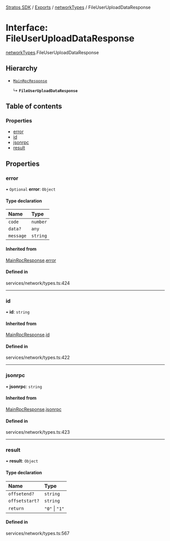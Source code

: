 [Stratos SDK](../README.md) / [Exports](../modules.md) / [networkTypes](../modules/networkTypes.md) / FileUserUploadDataResponse

# Interface: FileUserUploadDataResponse

[networkTypes](../modules/networkTypes.md).FileUserUploadDataResponse

## Hierarchy

- [`MainRpcResponse`](networkTypes.MainRpcResponse.md)

  ↳ **`FileUserUploadDataResponse`**

## Table of contents

### Properties

- [error](networkTypes.FileUserUploadDataResponse.md#error)
- [id](networkTypes.FileUserUploadDataResponse.md#id)
- [jsonrpc](networkTypes.FileUserUploadDataResponse.md#jsonrpc)
- [result](networkTypes.FileUserUploadDataResponse.md#result)

## Properties

### error

• `Optional` **error**: `Object`

#### Type declaration

| Name | Type |
| :------ | :------ |
| `code` | `number` |
| `data?` | `any` |
| `message` | `string` |

#### Inherited from

[MainRpcResponse](networkTypes.MainRpcResponse.md).[error](networkTypes.MainRpcResponse.md#error)

#### Defined in

services/network/types.ts:424

___

### id

• **id**: `string`

#### Inherited from

[MainRpcResponse](networkTypes.MainRpcResponse.md).[id](networkTypes.MainRpcResponse.md#id)

#### Defined in

services/network/types.ts:422

___

### jsonrpc

• **jsonrpc**: `string`

#### Inherited from

[MainRpcResponse](networkTypes.MainRpcResponse.md).[jsonrpc](networkTypes.MainRpcResponse.md#jsonrpc)

#### Defined in

services/network/types.ts:423

___

### result

• **result**: `Object`

#### Type declaration

| Name | Type |
| :------ | :------ |
| `offsetend?` | `string` |
| `offsetstart?` | `string` |
| `return` | ``"0"`` \| ``"1"`` |

#### Defined in

services/network/types.ts:567
